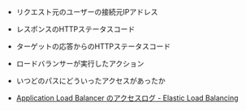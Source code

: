 - リクエスト元のユーザーの接続元IPアドレス
- レスポンスのHTTPステータスコード
- ターゲットの応答からのHTTPステータスコード
- ロードバランサーが実行したアクション
- いつどのパスにどういったアクセスがあったか

- [Application Load Balancer のアクセスログ - Elastic Load Balancing](https://docs.aws.amazon.com/ja_jp/elasticloadbalancing/latest/application/load-balancer-access-logs.html)